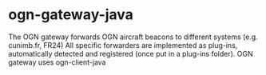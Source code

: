 ogn-gateway-java
================

The OGN gateway forwards OGN aircraft beacons to different systems (e.g. cunimb.fr, FR24) All specific forwarders are implemented as plug-ins, automatically detected and registered (once put in a plug-ins folder). OGN gateway uses ogn-client-java
